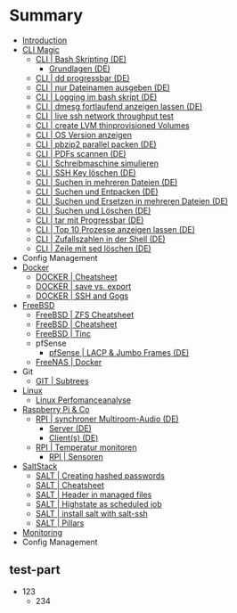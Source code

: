 # Summary

* [Introduction](README.md)
* [CLI Magic](cli-magic.md)
  * [CLI \| Bash Skripting \(DE\)](cli_magic/cli-bash-skripting.md)
    * [Grundlagen \(DE\)](cli_magic/cli-bash-skripting/cli-bash-scripting-grundlagen.md)
  * [CLI \| dd progressbar \(DE\)](cli_magic/dd-progressbar.md)
  * [CLI \| nur Dateinamen ausgeben \(DE\)](cli_magic/nur-dateinamen-ausgeben.md)
  * [CLI \| Logging im bash skript \(DE\)](cli_magic/logging-im-bash-skript.md)
  * [CLI \| dmesg fortlaufend anzeigen lassen \(DE\)](cli_magic/dmesg-fortlaufend-anzeigen-lassen.md)
  * [CLI \| live ssh network throughput test](cli_magic/live-ssh-network-throughput-test.md)
  * [CLI \| create LVM thinprovisioned Volumes](cli_magic/lvm-thinprovisioned-volume-erstellen.md)
  * [CLI \| OS Version anzeigen](cli_magic/os-version-anzeigen.md)
  * [CLI \| pbzip2 parallel packen \(DE\)](cli_magic/pbzip2-parallel-packen.md)
  * [CLI \| PDFs scannen \(DE\)](cli_magic/pdfs-scannen.md)
  * [CLI \| Schreibmaschine simulieren](cli_magic/schreibmaschine-simulieren.md)
  * [CLI \| SSH Key löschen \(DE\)](cli_magic/ssh-key-loschen.md)
  * [CLI \| Suchen in mehreren Dateien \(DE\)](cli_magic/suchen-in-mehreren-dateien.md)
  * [CLI \| Suchen und Entpacken \(DE\)](cli_magic/suchen-und-entpacken.md)
  * [CLI \| Suchen und Ersetzen in mehreren Dateien \(DE\)](cli_magic/suchen-und-ersetzen-in-mehreren-dateien.md)
  * [CLI \| Suchen und Löschen \(DE\)](cli_magic/suchen-und-loschen.md)
  * [CLI \| tar mit Progressbar \(DE\)](cli_magic/tar-mit-progressbar.md)
  * [CLI \| Top 10 Prozesse anzeigen lassen \(DE\)](cli_magic/top-10-prozesse-anzeigen-lassen.md)
  * [CLI \| Zufallszahlen in der Shell \(DE\)](cli_magic/zufallszahlen-in-der-shell.md)
  * [CLI \| Zeile mit sed löschen \(DE\)](cli_magic/cli-zeile-mit-sed-loschen-de.md)
* Config Management
* [Docker](docker.md)
  * [DOCKER \| Cheatsheet](docker-cheatsheet.md)
  * [DOCKER \| save vs. export](docker-save-vs-export.md)
  * [DOCKER \| SSH and Gogs](docker-ssh-and-gogs.md)
* [FreeBSD](freebsd.md)
  * [FreeBSD \| ZFS Cheatsheet](freebsd/freebsd-zfs.md)
  * [FreeBSD \| Cheatsheet](freebsd/freebsd-cheatsheet.md)
  * [FreeBSD \| Tinc](freebsd/freebsd-tinc.md)
  * pfSense
    * [pfSense \| LACP & Jumbo Frames \(DE\)](freebsd/pfsense-lacp-and-jumbo-frames-de.md)
  * [FreeNAS \| Docker](freebsd/freenas-docker.md)
* Git
  * [GIT \| Subtrees](git-subtrees.md)
* [Linux](linux.md)
  * [Linux Perfomanceanalyse](linux/linux-perfomanceanalyse.md)
* [Raspberry Pi & Co](raspberry-pi-and-co.md)
  * [RPI \| synchroner Multiroom-Audio \(DE\)](raspberry-pi-and-co/rpi-multiroom-audio-synchron.md)
    * [Server \(DE\)](raspberry-pi-and-co/rpi-multiroom-audio-synchron/server.md)
    * [Client\(s\) \(DE\)](raspberry-pi-and-co/rpi-multiroom-audio-synchron/clients.md)
  * [RPI \| Temperatur monitoren](raspberry-pi-and-co/rpi-temperatur-monitoren.md)
    * [RPI \| Sensoren](raspberry-pi-and-co/rpi-temperatur-monitoren/rpi-sensoren.md)
* [SaltStack](saltstack.md)
  * [SALT \| Creating hashed passwords](saltstack/creating-hashed-passwords.md)
  * [SALT \| Cheatsheet](saltstack/salt-cheatsheet.md)
  * [SALT \| Header in managed files](saltstack/salt-header-in-managed-files.md)
  * [SALT \| Highstate as scheduled job](saltstack/salt-highstate-as-scheduled-job.md)
  * [SALT \| install salt with salt-ssh](saltstack/salt-install-salt-with-salt-ssh.md)
  * [SALT \| Pillars](saltstack/salt-pillars.md)
* [Monitoring](monitoring.md)
* Config Management

## test-part

* 123
  * 234

